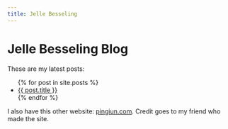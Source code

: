 ```yaml
---
title: Jelle Besseling
---
```


# Jelle Besseling Blog

These are my latest posts:

<ul>
  {% for post in site.posts %}
    <li>
      <a href="{{ site.baseurl }}{{ post.url }}">{{ post.title }}</a>
    </li>
  {% endfor %}
</ul>

I also have this other website: [pingiun.com](https://pingiun.com). Credit goes to my friend who made the site.
